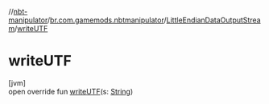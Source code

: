 //[nbt-manipulator](../../../index.md)/[br.com.gamemods.nbtmanipulator](../index.md)/[LittleEndianDataOutputStream](index.md)/[writeUTF](write-u-t-f.md)

# writeUTF

[jvm]\
open override fun [writeUTF](write-u-t-f.md)(s: [String](https://kotlinlang.org/api/latest/jvm/stdlib/kotlin/-string/index.html))
